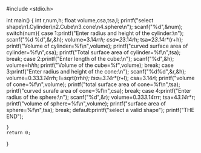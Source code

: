 #include <stdio.h>

int main()
{
    int r,num,h;
    float volume,csa,tsa,l;
    printf("select shape\n1.Cylinder\n2.Cube\n3.cone\n4.sphere\n");
    scanf("%d",&num);
    switch(num){
        case 1:printf("Enter radius and height of the cylinder:\n");
        scanf("%d %d",&r,&h);
        volume=3.14*r*r*h;
        csa=2*3.14*r*h;
        tsa=2*3.14*r*(r+h);
        printf("Volume of cylinder=%f\n",volume);
        printf("curved surface area of cylinder=%f\n",csa);
        printf("Total surface area of cylinder=%f\n",tsa);
        break;
        case 2:printf("Enter length of the cube:\n");
               scanf("%d",&h);
               volume=h*h*h;
               printf("Volume of the cube=%f",volume);
               break;
        case 3:printf("Enter radius and height of the cone:\n");
               scanf("%d%d",&r,&h);
               volume=0.33*3.14*r*r*h;
               l=sqrt(r*r*h*h);
               tsa=3.14*r*(r+l);
               csa=3.14*r*l;
               printf("volume of cone=%f\n",volume);
               printf("total surface area of cone=%f\n",tsa);
               printf("curved surafe area of cone=%f\n",csa);
               break;
        case 4:printf("Enter radius of the sphere:\n");
               scanf("%d",&r);
               volume=0.33*3.14*r*r*r;
               tsa=4*3.14*r*r;
               printf("volume of sphere=%f\n",volume);
               printf("surface area of sphere=%f\n",tsa);
               break;
        default:printf("select a valid shape");
        printf("THE END");
               
        
        
    }
    return 0;
}
